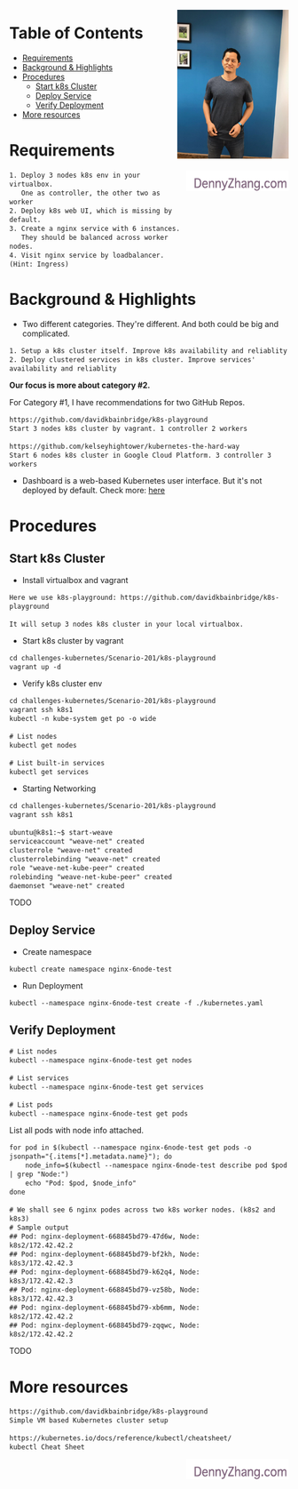 <a href="https://www.dennyzhang.com"><img align="right" width="201" height="268" src="https://raw.githubusercontent.com/USDevOps/mywechat-slack-group/master/images/denny_201706.png"></a>

Table of Contents
=================

   * [Requirements](#requirements)
   * [Background &amp; Highlights](#background--highlights)
   * [Procedures](#procedures)
      * [Start k8s Cluster](#start-k8s-cluster)
      * [Deploy Service](#deploy-service)
      * [Verify Deployment](#verify-deployment)
   * [More resources](#more-resources)

# Requirements
<a href="https://www.dennyzhang.com"><img align="right" width="185" height="37" src="https://raw.githubusercontent.com/USDevOps/mywechat-slack-group/master/images/dns_small.png"></a>

```
1. Deploy 3 nodes k8s env in your virtualbox.
   One as controller, the other two as worker
2. Deploy k8s web UI, which is missing by default.
3. Create a nginx service with 6 instances.
   They should be balanced across worker nodes.
4. Visit nginx service by loadbalancer. (Hint: Ingress)
```

# Background & Highlights

- Two different categories. They're different. And both could be big and complicated.
```
1. Setup a k8s cluster itself. Improve k8s availability and reliablity
2. Deploy clustered services in k8s cluster. Improve services' availability and reliablity
```

**Our focus is more about category #2.**

For Category #1, I have recommendations for two GitHub Repos.
```
https://github.com/davidkbainbridge/k8s-playground
Start 3 nodes k8s cluster by vagrant. 1 controller 2 workers

https://github.com/kelseyhightower/kubernetes-the-hard-way
Start 6 nodes k8s cluster in Google Cloud Platform. 3 controller 3 workers
```

- Dashboard is a web-based Kubernetes user interface. But it's not deployed by default. Check more: [here](https://kubernetes.io/docs/tasks/access-application-cluster/web-ui-dashboard/)

# Procedures

## Start k8s Cluster
- Install virtualbox and vagrant

```
Here we use k8s-playground: https://github.com/davidkbainbridge/k8s-playground

It will setup 3 nodes k8s cluster in your local virtualbox.
```

- Start k8s cluster by vagrant
```
cd challenges-kubernetes/Scenario-201/k8s-playground
vagrant up -d
```

- Verify k8s cluster env
```
cd challenges-kubernetes/Scenario-201/k8s-playground
vagrant ssh k8s1
kubectl -n kube-system get po -o wide

# List nodes
kubectl get nodes

# List built-in services
kubectl get services
```

- Starting Networking
```
cd challenges-kubernetes/Scenario-201/k8s-playground
vagrant ssh k8s1

ubuntu@k8s1:~$ start-weave
serviceaccount "weave-net" created
clusterrole "weave-net" created
clusterrolebinding "weave-net" created
role "weave-net-kube-peer" created
rolebinding "weave-net-kube-peer" created
daemonset "weave-net" created
```

TODO

## Deploy Service

- Create namespace
```
kubectl create namespace nginx-6node-test
```

- Run Deployment
```
kubectl --namespace nginx-6node-test create -f ./kubernetes.yaml
```

## Verify Deployment
```
# List nodes
kubectl --namespace nginx-6node-test get nodes

# List services
kubectl --namespace nginx-6node-test get services

# List pods
kubectl --namespace nginx-6node-test get pods
```

List all pods with node info attached.
```
for pod in $(kubectl --namespace nginx-6node-test get pods -o jsonpath="{.items[*].metadata.name}"); do
    node_info=$(kubectl --namespace nginx-6node-test describe pod $pod | grep "Node:")
    echo "Pod: $pod, $node_info"
done

# We shall see 6 nginx podes across two k8s worker nodes. (k8s2 and k8s3)
# Sample output
## Pod: nginx-deployment-668845bd79-47d6w, Node:           k8s2/172.42.42.2
## Pod: nginx-deployment-668845bd79-bf2kh, Node:           k8s3/172.42.42.3
## Pod: nginx-deployment-668845bd79-k62q4, Node:           k8s3/172.42.42.3
## Pod: nginx-deployment-668845bd79-vz58b, Node:           k8s3/172.42.42.3
## Pod: nginx-deployment-668845bd79-xb6mm, Node:           k8s2/172.42.42.2
## Pod: nginx-deployment-668845bd79-zqqwc, Node:           k8s2/172.42.42.2
```

TODO

# More resources

```
https://github.com/davidkbainbridge/k8s-playground
Simple VM based Kubernetes cluster setup

https://kubernetes.io/docs/reference/kubectl/cheatsheet/
kubectl Cheat Sheet
```
<a href="https://www.dennyzhang.com"><img align="right" width="185" height="37" src="https://raw.githubusercontent.com/USDevOps/mywechat-slack-group/master/images/dns_small.png"></a>
